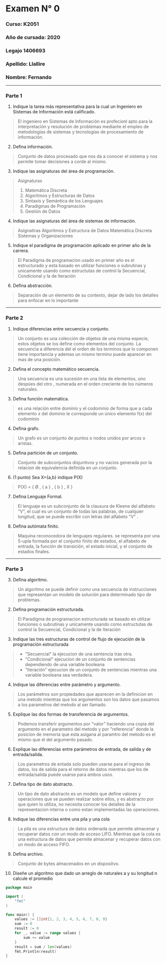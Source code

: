# Examen N° 0
### Curso: K2051
### Año de cursada: 2020
### Legajo 1406693
### Apellido: Llallire
### Nombre: Fernando

***
 ### Parte 1
1. Indique la tarea más representativa para la cual un Ingeniero en Sistemas de Información está calificado.
>El ingeniero en Sistemas de Información es profecionl apto para la  interpretación y resolución de problemas mediante el empleo de metodologías de sistemas y tecnologías de procesamiento de información.

2. Defina información.

  > Conjunto de datos procesado que nos da a conocer el sistema y nos permite tomar decisiones a corde al mismo.

3. Indique las asignaturas del área de programación.
>Asignaturas
>1. Matemática Discreta
>2. Algoritmos y Estructuras de Datos
>3. Sintaxis y Semántica de los Lenguajes
>4. Paradigmas de Programación
>5. Gestión de Datos

4. Indique las asignaturas del área de sistemas de información.
>Asignatiras
>Algoritmos y Estructura de Datos
>Matemática Discreta
>Sistemas y Organizaciones

5. Indique el paradigma de programación aplicado en primer año de la carrera.
>El Paradigma de programacion usado en primer año es el estructurado y esta basado en utilizar funciones o subrutinas y unicamente usando como estructutas de control la Secuencial, Condicional y la de Iteración

6. Defina abstracción.
>Separación de un elemento de su contexto, dejar de lado los detalles para enfocar en lo importante
***
### Parte 2

1. Indique diferencias entre secuencia y conjunto.
> Un conjunto es una colección de objetos de una misma especie, estos objetos se los define como elementos del conjunto. La secuencia a diferencia del el orden de los terminos que lo componen tiene importancia y ademas un mismo termino puede aparecer en mas de una posición.

2. Defina el concepto matemático secuencia.
>Una secuencia es una sucesión en una lista de elementos, uno despúes del otro , numerada en el orden creciente de los números naturales.

3. Defina función matemática.
> es una relación entre dominio y el codominio de forma que a cada elemento x del dominio le corresponde un único elemento f(x) del codominio
4. Defina grafo.
>Un grafo es un conjunto de puntos o nodos unidos por arcos o aristas.

5. Defina partición de un conjunto.
>Conjunto de subconjuntos disjuntivos y no vacios generada por la relacion de equivalencia definida en un conjunto.

6. (1 punto) Sea X={a,b} indique P(X)
> P(X) = { Ø , { a } , { b } , X }

7. Defina Lenguaje Formal.
>El lenguaje es un subconjunto de la clausura de Kleene del alfabeto "V", el cual es un conjunto de todas las palabras, de cualquier longitud, que se puede escribir con letras del alfabeto "V" .

8. Defina autómata finito.
>Maquina reconocedora de lenguajes regulares. se representa por una 5-upla formada por el conjunto finito de estados, el alfabeto de entrada, la función de transición, el estado inicial, y el conjunto de estados finales.
***
### Parte 3

3. Defina algoritmo.
>Un  algoritmo  se  puede  definir  como  una  secuencia  de  instrucciones  que  representan  un  modelo  de  solución  para  determinado  tipo  de  problemas.

2. Defina programación estructurada.
>El Paradigma de programacion estructurada se basado en utilizar funciones o subrutinas y unicamente usando como estructutas de control la Secuencial, Condicional y la de Iteración

3. Indique las tres estructuras de control de flujo de ejecución de la programación estructurada
>* "Secuencial" la ejecucion de una sentencia tras otra.
>* "Condicional" ejecucion de un conjunto de sentencias dependiendo de una variable booleana
>* "Iteración" ejecucion de un conjunto de sentencias mientras una variable booleana sea verdadera.

4. Indique las diferencias entre parámetro y argumento.
>Los parámetros son propiedades que aparecen en la definicion en una metodo mientras que los argumentos son los datos que pasamos a los parametros del metodo al ser llamado.

5. Explique las dos formas de transferencia de argumentos.
>Podemos transferir argumentos por "valor" haciendo una copia del argumento en el parametro del metodo y por "referencia" donde la posicion de memoria que esta asigana al paramtro del metodo es el mismo que el del argumento pasado.

6. Explique las diferencias entre parámetros de entrada, de salida y de entrada/salida.
>Los parametros de entada solo pueden usarse para el ingreso de datos, los de salida para el retorno de datos mientras que los de entrada/salida puede usarse para ambos usos.

7. Defina tipo de dato abstracto.
>Un tipo de dato abstracto es un modelo que define valores y operaciones que se pueden realizar sobre ellos, y es abstracto por que quien lo utiliza, no necesita conocer los detalles de la representacion interna o como estan implementadas las operaciones.

8. Indique las diferencias entre una pila y una cola
>La pila es una estructura de datos ordenada que permite almacenar y recuperar datos con un modo de acceso LIFO. Mientras que la cola es una estructura de datos que permite almacenar y recuperar datos con un modo de acceso FIFO.

9. Defina archivo.
>Conjunto de bytes almacenados en un dispositvo.

10. Diseñe un algoritmo que dado un arreglo de naturales a y su longitud n calcule el promedio

```go
package main

import (
	"fmt"
)

func main() {
	values := []int{1, 2, 3, 4, 5, 6, 7, 8, 9}
	sum := 0
	result := 0
	for _, value := range values {
		sum += value
	}
	result = sum / len(values)
	fmt.Println(result)
}

```
